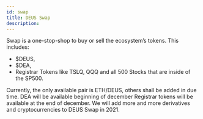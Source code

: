 ```yaml
---
id: swap
title: DEUS Swap
description:
---
```

Swap is a one-stop-shop to buy or sell the ecosystem’s tokens. This includes: 
+ $DEUS, 
+ $DEA, 
+ Registrar Tokens like TSLQ, QQQ and all 500 Stocks that are inside of the SP500.
 

Currently, the only available pair is ETH/DEUS, others shall be added in due time. 
DEA will be available beginning of december
Registrar tokens will be available at the end of december.
We will add more and more derivatives and cryptocurrencies to DEUS Swap in 2021.
